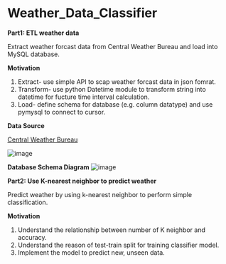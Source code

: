 # Weather_Data_Classifier

**Part1: ETL weather data**

Extract weather forcast data from Central Weather Bureau and load into MySQL database.

**Motivation**

1. Extract- use simple API to scap weather forcast data in json fomrat.
2. Transform- use python Datetime module to transform string into datetime for fucture time interval calculation.
3. Load- define schema for database (e.g. column datatype) and use pymysql to connect to cursor.

**Data Source**

[Central Weather Bureau](https://opendata.cwb.gov.tw/dataset/forecast/F-C0032-001)

![image](https://github.com/legendyen/ETL_Weather_Data/assets/20420765/ebf2e025-0c03-46c1-ac04-72e005830142)



**Database Schema Diagram**
![image](https://github.com/legendyen/ETL_Weather_Data/assets/20420765/39a1f016-c726-46fe-8f00-cb44f8da7eb2)

**Part2: Use K-nearest neighbor to predict weather**

Predict weather by using k-nearest neighbor to perform simple classification.

**Motivation**

1. Understand the relationship between number of K neighbor and accuracy.
2. Understand the reason of test-train split for training classifier model.
3. Implement the model to predict new, unseen data.


